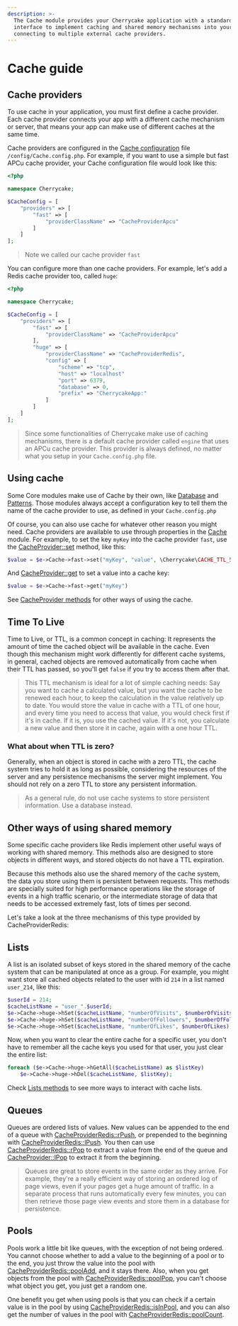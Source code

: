 ```yaml
---
description: >-
  The Cache module provides your Cherrycake application with a standardized
  interface to implement caching and shared memory mechanisms into your App by
  connecting to multiple external cache providers.
---
```


# Cache guide

## Cache providers

To use cache in your application, you must first define a cache provider. Each cache provider connects your app with a different cache mechanism or server, that means your app can make use of different caches at the same time.

Cache providers are configured in the [Cache configuration](../reference/core-modules/cache/cache-configuration.md) file `/config/Cache.config.php`. For example, if you want to use a simple but fast APCu cache provider, your Cache configuration file would look like this:

```php
<?php

namespace Cherrycake;

$CacheConfig = [
    "providers" => [
        "fast" => [
            "providerClassName" => "CacheProviderApcu"
        ]
    ]
];
```

> Note we called our cache provider `fast`

You can configure more than one cache providers. For example, let's add a Redis cache provider too, called `huge`:

```php
<?php

namespace Cherrycake;

$CacheConfig = [
    "providers" => [
        "fast" => [
            "providerClassName" => "CacheProviderApcu"
        ],
        "huge" => [
            "providerClassName" => "CacheProviderRedis",
            "config" => [
                "scheme" => "tcp",
                "host" => "localhost"
                "port" => 6379,
                "database" => 0,
                "prefix" => "CherrycakeApp:"
            ]
        ]
    ]
];
```

> Since some functionalities of Cherrycake make use of caching mechanisms, there is a default cache provider called `engine` that uses an APCu cache provider. This provider is always defined, no matter what you setup in your `Cache.config.php` file.

## Using cache

Some Core modules make use of Cache by their own, like [Database](../reference/core-modules/database/) and [Patterns](../reference/core-modules/patterns/). Those modules always accept a configuration key to tell them the name of the cache provider to use, as defined in your `Cache.config.php`

Of course, you can also use cache for whatever other reason you might need. Cache providers are available to use through properties in the [Cache](../reference/core-modules/cache/) module. For example, to set the key `myKey` into the cache provider `fast`, use the [CacheProvider::set](../reference/core-classes/cacheprovider/cacheprovider-methods/#set-key-value-ttl) method, like this:

```php
$value = $e->Cache->fast->set("myKey", "value", \Cherrycake\CACHE_TTL_5_MINUTES);
```

And [CacheProvider::get](../reference/core-classes/cacheprovider/cacheprovider-methods/#get-key) to set a value into a cache key:

```php
$value = $e->Cache->fast->get("myKey")
```

See [CacheProvider methods](../reference/core-classes/cacheprovider/cacheprovider-methods/) for other ways of using the cache.

## Time To Live

Time to Live, or TTL, is a common concept in caching: It represents the amount of time the cached object will be available in the cache. Even though this mechanism might work differently for different cache systems, in general, cached objects are removed automatically from cache when their TTL has passed, so you'll get `false` if you try to access them after that.

> This TTL mechanism is ideal for a lot of simple caching needs: Say you want to cache a calculated value, but you want the cache to be renewed each hour, to keep the calculation in the value relatively up to date. You would store the value in cache with a TTL of one hour, and every time you need to access that value, you would check first if it's in cache. If it is, you use the cached value. If it's not, you calculate a new value and then store it in cache, again with a one hour TTL.

### What about when TTL is zero?

Generally, when an object is stored in cache with a zero TTL, the cache system tries to hold it as long as possible, considering the resources of the server and any persistence mechanisms the server might implement. You should not rely on a zero TTL to store any persistent information.

> As a general rule, do not use cache systems to store persistent information. Use a database instead.

## Other ways of using shared memory

Some specific cache providers like Redis implement other useful ways of working with shared memory. This methods also are designed to store objects in different ways, and stored objects do not have a TTL expiration.

Because this methods also use the shared memory of the cache system, the data you store using them is persistent between requests. This methods are specially suited for high performance operations like the storage of events in a high traffic scenario, or the intermediate storage of data that needs to be accessed extremely fast, lots of times per second.

Let's take a look at the three mechanisms of this type provided by CacheProviderRedis:

## Lists

A list is an isolated subset of keys stored in the shared memory of the cache system that can be manipulated at once as a group. For example, you might want store all cached objects related to the user with id `214` in a list named `user_214`, like this:

```php
$userId = 214;
$cacheListName = "user_".$userId;
$e->Cache->huge->hSet($cacheListName, "numberOfVisits", $numberOfVisits);
$e->Cache->huge->hSet($cacheListName, "numberOfFollowers", $numberOfFollowers);
$e->Cache->huge->hSet($cacheListName, "numberOfLikes", $numberOfLikes);
```

Now, when you want to clear the entire cache for a specific user, you don't have to remember all the cache keys you used for that user, you just clear the entire list:

```php
foreach ($e->Cache->huge->hGetAll($cacheListName) as $listKey)
    $e->Cache->huge->hDel($cacheListName, $listKey);
```

Check [Lists methods](../reference/core-classes/cacheprovider/cacheprovider-methods/lists-methods.md) to see more ways to interact with cache lists.

## Queues

Queues are ordered lists of values. New values can be appended to the end of a queue with [CacheProviderRedis::rPush](../reference/core-classes/cacheprovider/cacheprovider-methods/cacheproviderredis-queueing-methods.md#rpush-queuename-value), or prepended to the beginning with [CacheProviderRedis::lPush](../reference/core-classes/cacheprovider/cacheprovider-methods/cacheproviderredis-queueing-methods.md#lpush-queuename-value). You then can use [CacheProviderRedis::rPop](../reference/core-classes/cacheprovider/cacheprovider-methods/cacheproviderredis-queueing-methods.md#rpop-queuename) to extract a value from the end of the queue and [CacheProvider::lPop](../reference/core-classes/cacheprovider/cacheprovider-methods/cacheproviderredis-queueing-methods.md#lpop-queuename) to extract it from the beginning.

> Queues are great to store events in the same order as they arrive. For example, they're a really efficient way of storing an ordered log of page views, even if your pages get a huge amount of traffic. In a separate process that runs automatically every few minutes, you can then retrieve those page view events and store them in a database for persistence.

## Pools

Pools work a little bit like queues, with the exception of not being ordered. You cannot choose whether to add a value to the beginning of a pool or to the end, you just throw the value into the pool with [CacheProviderRedis::poolAdd](../reference/core-classes/cacheprovider/cacheprovider-methods/cacheproviderredis-pools-methods.md#pooladd-poolname-value), and it stays there. Also, when you get objects from the pool with [CacheProviderRedis::poolPop](../reference/core-classes/cacheprovider/cacheprovider-methods/cacheproviderredis-pools-methods.md#poolpop-poolname-value), you can't choose what object you get, you just get a random one.

One benefit you get when using pools is that you can check if a certain value is in the pool by using [CacheProviderRedis::isInPool](../reference/core-classes/cacheprovider/cacheprovider-methods/cacheproviderredis-pools-methods.md#isinpool-poolname-value), and you can also get the number of values in the pool with [CacheProviderRedis::poolCount](../reference/core-classes/cacheprovider/cacheprovider-methods/cacheproviderredis-pools-methods.md#poolcount-poolname).



